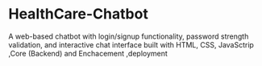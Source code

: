 # HealthCare-Chatbot
A web-based chatbot with login/signup functionality, password strength validation, and interactive chat interface built with HTML, CSS, JavaSctrip ,Core  (Backend) and Enchacement ,deployment
